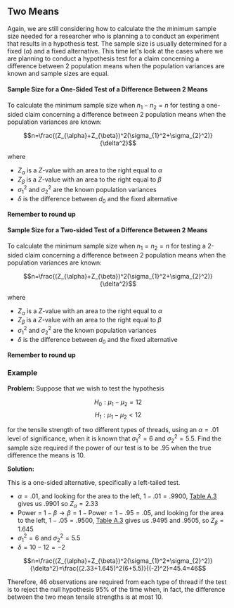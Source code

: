 ## Two Means

Again, we are still considering how to calculate the the minimum sample size needed for a researcher who is planning a to conduct an experiment that results in a hypothesis test. The sample size is usually determined for a fixed ($\alpha$) and a fixed alternative. This time let's look at the cases where we are planning to conduct a hypothesis test for a claim concerning a difference between 2 population means when the population variances are known and sample sizes are equal.

#### Sample Size for a One-Sided Test of a Difference Between 2 Means

To calculate the minimum sample size when $n_{1}-n_{2}=n$ for testing a one-sided claim concerning a difference between 2 population means when the population variances are known:

$$n=\frac{(Z_{\alpha}+Z_{\beta})^2(\sigma_{1}^2+\sigma_{2}^2)}{\delta^2}$$

where

- $Z_{\alpha}$ is a $Z$-value with an area to the right equal to $\alpha$
- $Z_{\beta}$ is a $Z$-value with an area to the right equal to $\beta$
- $\sigma_{1}^2$ and $\sigma_{2}^2$ are the known population variances
- $\delta$ is the difference between $d_{0}$ and the fixed alternative

**Remember to round up**

#### Sample Size for a Two-sided Test of a Difference Between 2 Means

To calculate the minimum sample size when $n_{1}=n_{2}=n$ for testing a 2-sided claim concerning a difference between 2 population means when the population variances are known:

$$n=\frac{(Z_{\alpha}+Z_{\beta})^2(\sigma_{1}^2+\sigma_{2}^2)}{\delta^2}$$

where

- $Z_{\alpha}$ is a $Z$-value with an area to the right equal to $\alpha$
- $Z_{\beta}$ is a $Z$-value with an area to the right equal to $\beta$
- $\sigma_{1}^2$ and $\sigma_{2}^2$ are the known population variances
- $\delta$ is the difference between $d_{0}$ and the fixed alternative

**Remember to round up**

### Example

**Problem:** Suppose that we wish to test the hypothesis

$$H_{0}:\mu_{1}-\mu_{2}=12$$
$$H_{1}:\mu_{1}-\mu_{2}<12$$

for the tensile strength of two different types of threads, using an $\alpha=.01$ level of significance, when it is known that $\sigma_{1}^2=6$ and $\sigma_{2}^2=5.5$. Find the sample size required if the power of our test is to be $.95$ when the true difference the means is 10.

**Solution:**

This is a one-sided alternative, specifically a left-tailed test.

- $\alpha=.01$, and looking for the area to the left, $1-.01=.9900$, [Table A.3](./Resources/Table_A3.pdf) gives us $.9901$ so $Z_{\alpha}=2.33$
- Power = $1-\beta\to \beta=1-\mathrm{Power}=1-.95=.05$, and looking for the area to the left, $1-.05=.9500$, [Table A.3](./Resources/Table_A3.pdf) gives us $.9495$ and $.9505$, so $Z_{\beta}=1.645$
- $\sigma_{1}^2=6$ and $\sigma_{2}^2=5.5$
- $\delta=10-12=-2$

$$n=\frac{(Z_{\alpha}+Z_{\beta})^2(\sigma_{1}^2+\sigma_{2}^2)}{\delta^2}=\frac{(2.33+1.645)^2(6+5.5)}{(-2)^2}=45.4=46$$

Therefore, 46 observations are required from each type of thread if the test is to reject the null hypothesis 95% of the time when, in fact, the difference between the two mean tensile strengths is at most 10.